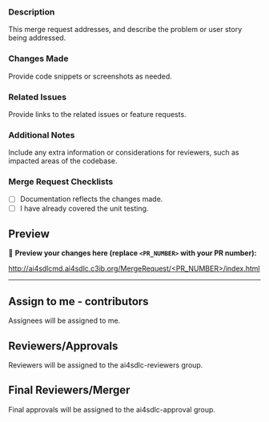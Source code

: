 
### Description
This merge request addresses, and describe the problem or user story being addressed.

### Changes Made
Provide code snippets or screenshots as needed.

### Related Issues
Provide links to the related issues or feature requests.

### Additional Notes
Include any extra information or considerations for reviewers, such as impacted areas of the codebase.

### Merge Request Checklists
- [ ] Documentation reflects the changes made.
- [ ] I have already covered the unit testing.

<!-- Please include a summary of the change and which issue is fixed. -->

## Preview

:eyes: **Preview your changes here (replace `<PR_NUMBER>` with your PR number):**

[http://ai4sdlcmd.ai4sdlc.c3ib.org/MergeRequest/<PR_NUMBER>/index.html](http://ai4sdlcmd.ai4sdlc.c3ib.org/MergeRequest/<PR_NUMBER>/index.html)

---

## Assign to me - contributors
Assignees will be assigned to me.

## Reviewers/Approvals
Reviewers will be assigned to the ai4sdlc-reviewers group.

## Final Reviewers/Merger
Final approvals will be assigned to the ai4sdlc-approval group.
